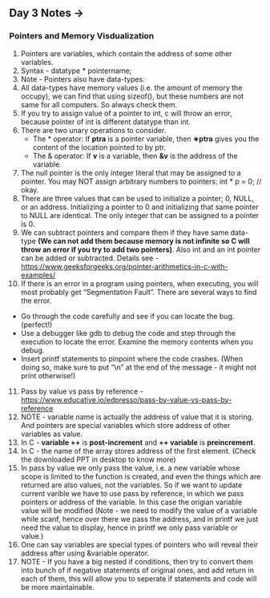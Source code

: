 ## Day 3 Notes ->

### Pointers and Memory Visdualization 
1. Pointers are variables, which contain the address of some other variables.
2. Syntax - datatype * pointername;
3. Note - Pointers also have data-types.
4. All data-types have memory values (i.e. the amount of memory the occupy), we can find that using sizeof(), but these numbers are not same for all
computers. So always check them.
5. If you try to assign value of a pointer to int, c will throw an error, because pointer of int is different datatype than int.
6. There are two unary operations to consider.
    - The * operator: If **ptra** is a pointer variable, then **∗ptra**
    gives you the content of the location pointed to by ptr.
    - The & operator: If **v** is a variable, then **&v** is the address of
    the variable.
7. The null pointer is the only integer literal that may be assigned to a pointer. 
You may NOT assign arbitrary numbers to pointers: int * p = 0; // okay.
8. There are three values that can be used to initialize a pointer; 0, NULL, or an address. Initializing a pointer to 0 and initializing that same pointer to NULL are identical. The only integer that can be assigned to a pointer is 0.
9. We can subtract pointers and compare them if they have same data-type **(We can not add them because memory is not infinite so C will throw an error if you try to add two pointers)**. Also int and an int pointer can be added or subtracted. Details see - https://www.geeksforgeeks.org/pointer-arithmetics-in-c-with-examples/
10. If there is an error in a program using pointers, when executing,
you will most probably get “Segmentation Fault”.
There are several ways to find the error.
  - Go through the code carefully and see if you can locate the
        bug. (perfect!)
  - Use a debugger like gdb to debug the code and step through
        the execution to locate the error. Examine the memory
        contents when you debug.
  - Insert printf statements to pinpoint where the code crashes.
        (When doing so, make sure to put “\n” at the end of the
        message - it might not print otherwise!)
11. Pass by value vs pass by reference - https://www.educative.io/edpresso/pass-by-value-vs-pass-by-reference
12. NOTE - variable name is actually the address of value that it is storing. And pointers are special variables which store address of other variables as value.
13. In C - **variable ++** is **post-increment** and **++ variable** is **preincrement**.
14. In C - the name of the array stores address of the first element. (Check the downloaded PPT in desktop to know more)
15. In pass by value we only pass the value, i.e. a new variable whose scope is limited to the function is created, and even the things which are returned are also values, not the variables. So if we want to update current varible we have to use pass by reference, in which we pass pointers or address of the variable. In this case the origian variable value will be modified (Note - we need to modify the value of a variable while scanf, hence over there we pass the address, and in printf we just need the value to display, hence in printf we only pass variable or value.)
16. One can say variables are special types of pointers who will reveal their address after using &variable operator.
17. NOTE - If you have a big nested if conditions, then try to convert them into bunch of if negative statements of original ones, and add return in each of them, this will allow you to seperate if statements and code will be more maintainable. 
